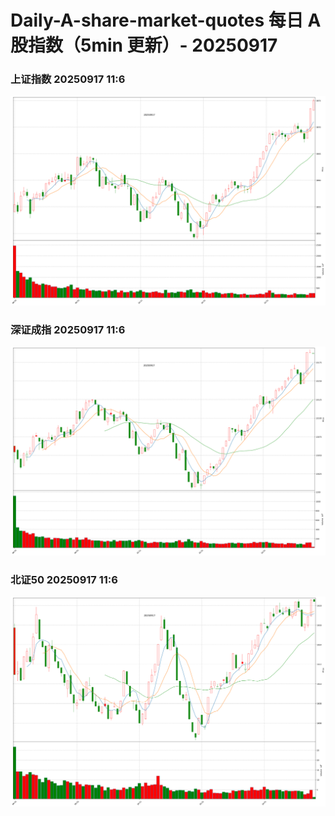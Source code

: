 
# Daily-A-share-market-quotes 每日 A 股指数（5min 更新）- 20250917

### 上证指数 20250917 11:6
![](./fig/2025/9/20250917-sh000001.png)

### 深证成指 20250917 11:6
![](./fig/2025/9/20250917-sz399001.png)

### 北证50 20250917 11:6
![](./fig/2025/9/20250917-bj899050.png)
